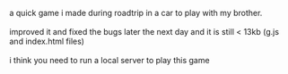 a quick game i made during roadtrip in a car to play with my brother.\
\
improved it and fixed the bugs later the next day and it is still < 13kb (g.js and index.html files)\
\
i think you need to run a local server to play this game